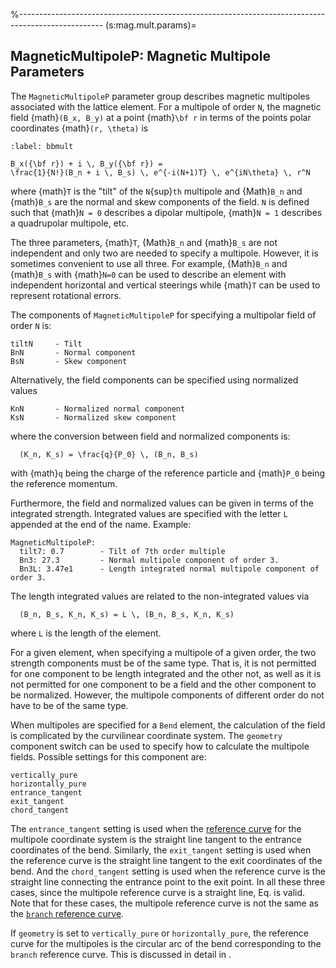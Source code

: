 %---------------------------------------------------------------------------------------------------
(s:mag.mult.params)=
## MagneticMultipoleP: Magnetic Multipole Parameters

The `MagneticMultipoleP` parameter group describes magnetic multipoles associated with the lattice
element. For a multipole of order `N`, the magnetic field {math}`(B_x, B_y)`
at a point {math}`\bf r` in terms of the points polar coordinates {math}`(r, \theta)` is
```{math}
:label: bbmult

B_x({\bf r}) + i \, B_y({\bf r}) = 
\frac{1}{N!}(B_n + i \, B_s) \, e^{-i(N+1)T} \, e^{iN\theta} \, r^N
```
where {math}`T` is the "tilt" of the `N`{sup}`th` multipole and {Math}`B_n` and {math}`B_s` are
the normal and skew components of the field. `N` is defined such that 
{math}`N = 0` describes a dipolar multipole, {math}`N = 1` describes a quadrupolar multipole, etc.

The three parameters, {math}`T`, {Math}`B_n` and {math}`B_s` are not independent and only two
are needed to specify a multipole. 
However, it is sometimes convenient to use all three. 
For example, {Math}`B_n` and {math}`B_s` with {math}`N=0` can be used to describe 
an element with independent horizontal and vertical steerings while {math}`T` can be used
to represent rotational errors.

The components of `MagneticMultipoleP` for specifying a multipolar field of order `N` is:
```{code} yaml
tiltN     - Tilt
BnN       - Normal component 
BsN       - Skew component
```

Alternatively, the field components can be specified using normalized values
```{code} yaml
KnN       - Normalized normal component 
KsN       - Normalized skew component
```
where the conversion between field and normalized components is:
```{math}
  (K_n, K_s) = \frac{q}{P_0} \, (B_n, B_s)
```
with {math}`q` being the charge of the reference particle and {math}`P_0` being the 
reference momentum.

Furthermore, the field and normalized values can be given in terms of the integrated strength.
Integrated values are specified with the letter 
`L` appended at the end of the name. Example:
```{code} yaml
MagneticMultipoleP:
  tilt7: 0.7        - Tilt of 7th order multiple
  Bn3: 27.3         - Normal multipole component of order 3.
  Bn3L: 3.47e1      - Length integrated normal multipole component of order 3.
```
The length integrated values are related to the non-integrated values via
```{math}
  (B_n, B_s, K_n, K_s) = L \, (B_n, B_s, K_n, K_s)
```
where `L` is the length of the element.

For a given element, when specifying a multipole of a given order, 
the two strength components must be of the same type.
That is, it is not permitted for one component to be length integrated and the other not,
as well as it is not permitted for one component to be a field and the other component to be normalized.
However, the multipole components of different order do not have to be of the same type.

When multipoles are specified for a `Bend` element, the calculation of the field is
complicated by the curvilinear coordinate system.
The `geometry` component switch can be used to specify how to calculate the multipole fields. 
Possible settings for this component are:
```{code} yaml
vertically_pure
horizontally_pure
entrance_tangent
exit_tangent
chord_tangent
```
The `entrance_tangent` setting is used when the [reference curve](#s:coords) for the 
multipole coordinate system is the straight line tangent to the entrance coordinates of the bend. 
Similarly, the `exit_tangent` setting is used when the reference curve is the 
straight line tangent to the exit coordinates of the bend. And the `chord_tangent` setting is used
when the reference curve is the straight line connecting the entrance point to the
exit point. In all these three cases, since the multipole reference curve is a straight line, 
Eq. [](#bbmult) is valid.
Note that for these cases, the multipole reference curve 
is not the same as the [`branch` reference curve](#s:coords).

If `geometry` is set to `vertically_pure` or `horizontally_pure`, the reference curve
for the multipoles is the circular arc of the bend corresponding to the `branch` reference curve. 
This is discussed in detail in [](#c:multipole.bend).

